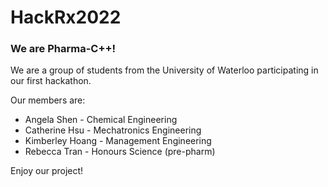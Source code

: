 # HackRx2022
### We are Pharma-C++!
We are a group of students from the University of Waterloo participating in our first hackathon.

Our members are: 
- Angela Shen - Chemical Engineering 
- Catherine Hsu - Mechatronics Engineering  
- Kimberley Hoang - Management Engineering 
- Rebecca Tran - Honours Science (pre-pharm)  

Enjoy our project!
